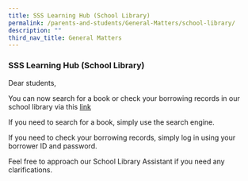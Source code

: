 ```yaml
---
title: SSS Learning Hub (School Library)
permalink: /parents-and-students/General-Matters/school-library/
description: ""
third_nav_title: General Matters
---
```


### SSS Learning Hub (School Library)

Dear students,

You can now search for a book or check your borrowing records in our school library via this [link](https://schoolibrary.moe.edu.sg/serangoonsec/cgi-bin/spydus.exe/MSGTRN/WPAC/HOME)

If you need to search for a book, simply use the search engine.

If you need to check your borrowing records, simply log in using your borrower ID and password.

Feel free to approach our School Library Assistant if you need any clarifications.
